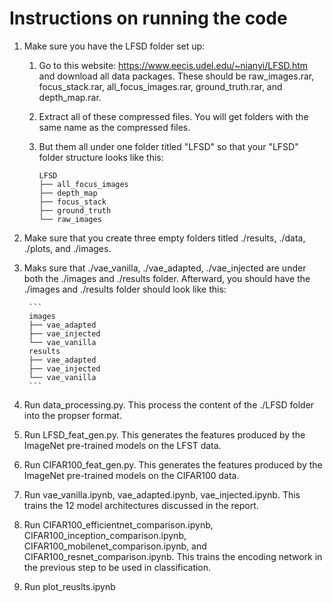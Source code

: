 # Instructions on running the code
1. Make sure you have the LFSD folder set up:
   1. Go to this website: https://www.eecis.udel.edu/~nianyi/LFSD.htm and download all data packages. These should be raw_images.rar, focus_stack.rar, all_focus_images.rar, ground_truth.rar, and depth_map.rar.
   2. Extract all of these compressed files. You will get folders with the same name as the compressed files.
   3. But them all under one folder titled "LFSD" so that your "LFSD" folder structure looks like this:
   
        ```
        LFSD
        ├── all_focus_images
        ├── depth_map
        ├── focus_stack
        ├── ground_truth
        └── raw_images
        ```

2. Make sure that you create three empty folders titled ./results, ./data, ./plots, and ./images. 
3. Maks sure that ./vae_vanilla, ./vae_adapted, ./vae_injected are under both the ./images and ./results folder. Afterward, you should have the ./images and ./results folder should look like this:

        ```
        images
        ├── vae_adapted
        ├── vae_injected
        └── vae_vanilla
        results
        ├── vae_adapted
        ├── vae_injected
        └── vae_vanilla
        ```

4. Run data_processing.py. This process the content of the ./LFSD folder into the propser format.
5. Run LFSD_feat_gen.py. This generates the features produced by the ImageNet pre-trained models on the LFST data.
6. Run CIFAR100_feat_gen.py. This generates the features produced by the ImageNet pre-trained models on the CIFAR100 data.
7. Run vae_vanilla.ipynb, vae_adapted.ipynb, vae_injected.ipynb. This trains the 12 model architectures discussed in the report.
8. Run CIFAR100_efficientnet_comparison.ipynb, CIFAR100_inception_comparison.ipynb, CIFAR100_mobilenet_comparison.ipynb, and CIFAR100_resnet_comparison.ipynb. This trains the encoding network in the previous step to be used in classification.
9. Run plot_reuslts.ipynb